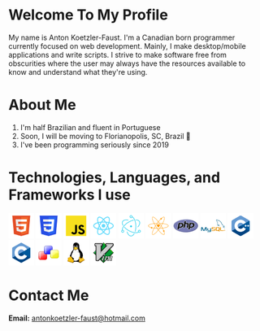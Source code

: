 # Welcome To My Profile
My name is Anton Koetzler-Faust. I'm a Canadian born programmer currently focused on web development. Mainly, I make desktop/mobile applications and write scripts. I strive to make software free from obscurities where the user may always have the resources available to know and understand what they're using.


# About Me
1. I'm half Brazilian and fluent in Portuguese
2. Soon, I will be moving to Florianopolis, SC, Brazil 🎉
3. I've been programming seriously since 2019

# Technologies, Languages, and Frameworks I use
![HTML](./HTML.png) ![CSS](./CSS.png) ![JS](./JS.png) ![React](./React.png) ![Electron](./Electron.png) ![NeutralinoJS](./NeutralinoJS.png) ![PHP](./PHP.png) ![MySQL](./MySQL.png) ![C++](./C++.png) ![C](./C.png) ![wxWidgets](./wxWidgets.png) ![Linux](Linux.png) ![VIM](./VIM.png)

# Contact Me
**Email:** antonkoetzler-faust@hotmail.com

